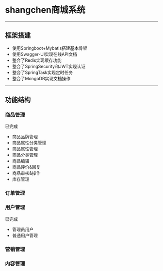# shangchen商城系统
***
## 框架搭建
* 使用Springboot+Mybatis搭建基本骨架
* 使用Swagger-UI实现在线API文档
* 整合了Redis实现缓存功能
* 整合了SpringSecurity和JWT实现认证
* 整合了SpringTask实现定时任务
* 整合了MongoDB实现文档操作
***
## 功能结构
### 商品管理
已完成
* 商品品牌管理
* 商品属性分类管理
* 商品属性管理
* 商品分类管理
* 商品编辑
* 商品评价&回复
* 商品审核&操作
* 库存管理
### 订单管理
### 用户管理
已完成
* 管理员用户
* 普通用户管理
### 营销管理
### 内容管理